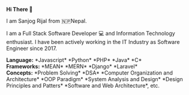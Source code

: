 <b>Hi There 👋</b>

I am Sanjog Rijal from 🇳🇵Nepal. 

I am a Full Stack Software Developer 💻 and Information Technology enthusiast. 
I have been actively working in the IT Industry as Software Engineer since 2017.

<div><b>Language:</b> *Javascript* *Python* *PHP* *Java* *C*</div>
<div><b>Frameworks:</b> *MEAN* *MERN* *Django* *Laravel* </div>
<div><b>Concepts:</b> *Problem Solving* *DSA* *Computer Organization and Architecture* *OOP Paradigm* *System Analysis and Design* *Design Principles and Patters* *Software and Web Architecture*, etc.</div>
